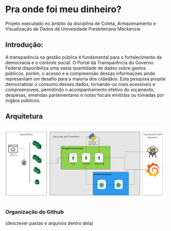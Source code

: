 # Pra onde foi meu dinheiro?

Projeto executado no âmbito da disciplina de Coleta, Armazenamento e Visualização de Dados da Univesidade Presbiteriana Mackenzie

## Introdução:
A transparência na gestão pública é fundamental para o fortalecimento da democracia e o controle social. O Portal da Transparência do Governo Federal disponibiliza uma vasta quantidade de dados sobre gastos públicos, porém, o acesso e a compreensão dessas informações ainda representam um desafio para a maioria dos cidadãos. Esta pesquisa propõe democratizar o consumo desses dados, tornando-os mais acessíveis e compreensíveis, permitindo o acompanhamento efetivo do orçamento, despesas, emendas parlamentares e notas fiscais emitidas ou tomadas por órgãos públicos.

## Arquitetura 

!["Esquema diagramático da Solução"](https://github.com/rafaennes/coleta_projeto/blob/main/diagrama_solu%C3%A7%C3%A3o.png)

### Organização do Github
(descrever pastas e arquivos dentro dela)
